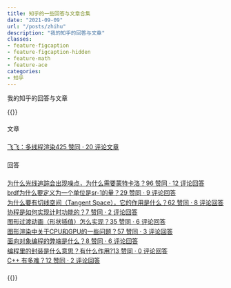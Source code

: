 ```yaml
---
title: 知乎的一些回答与文章合集
date: "2021-09-09"
url: "/posts/zhihu"
description: "我的知乎的回答与文章"
classes:
- feature-figcaption
- feature-figcaption-hidden
- feature-math
- feature-ace
categories:
- 知乎
---
```

我的知乎的回答与文章
<!--more-->

{{<rawhtml>}}
	<style data-emotion-css="hnrfcf animation-1sh55c5">.css-hnrfcf{word-break:break-word;line-height:1.6;}.css-hnrfcf a.UserLink-link{color:#175199;}.css-hnrfcf a.UserLink-link:hover{border-bottom:1px solid #175199;}.css-hnrfcf lazy[data-lazy-status]{background-color:#F6F6F6;}.css-hnrfcf lazy[data-lazy-status="ok"]{background-color:transparent;-webkit-animation:animation-1sh55c5 0.5s ease-in;animation:animation-1sh55c5 0.5s ease-in;}.css-hnrfcf > *:first-of-type{margin-top:0;}.css-hnrfcf > :last-child{margin-bottom:0;}.css-hnrfcf h1,.css-hnrfcf h2{clear:left;margin-top:calc((1.4em * 2) / 1.2);margin-bottom:calc(1.4em / 1.2);font-size:1.2em;line-height:1.5;font-weight:600;}.css-hnrfcf h3,.css-hnrfcf h4,.css-hnrfcf h5,.css-hnrfcf h6{clear:left;margin-top:calc((1.4em * 1.5) / 1.1);margin-bottom:calc(1.4em / 1.1);font-size:1.1em;line-height:1.5;font-weight:600;}.css-hnrfcf u{-webkit-text-decoration:none;text-decoration:none;border-bottom:1px dashed #808080;}.css-hnrfcf b{font-weight:600;}.css-hnrfcf sup{font-size:0.8em;}.css-hnrfcf sup[data-draft-type='reference']{color:#175199;}.css-hnrfcf a:focus{outline:none;-webkit-transition:box-shadow 0.3s;transition:box-shadow 0.3s;}html[data-focus-visible] .css-hnrfcf a:focus{box-shadow:0 0 0 2px #FFFFFF,0 0 0 4px rgba(0,102,255,0.3);}.css-hnrfcf a.ztext-link,.css-hnrfcf a.internal,.css-hnrfcf a.external{-webkit-text-decoration:none;text-decoration:none;cursor:pointer;border-bottom:1px solid #808080;}.css-hnrfcf a.ztext-link:hover,.css-hnrfcf a.internal:hover,.css-hnrfcf a.external:hover{color:#175199;border-bottom:1px solid #175199;}.css-hnrfcf a.ztext-link > .ellipsis::after,.css-hnrfcf a.internal > .ellipsis::after,.css-hnrfcf a.external > .ellipsis::after{content:'...';}.css-hnrfcf a.ztext-link > .invisible,.css-hnrfcf a.internal > .invisible,.css-hnrfcf a.external > .invisible{font:0/0 a;color:transparent;text-shadow:none;background-color:transparent;}.css-hnrfcf a.ztext-link u,.css-hnrfcf a.internal u,.css-hnrfcf a.external u{border:none;}.css-hnrfcf a.member_mention{color:#175199;}.css-hnrfcf a.member_mention:hover{border-bottom:1px solid #175199;}.css-hnrfcf p{margin:1.4em 0;}.css-hnrfcf p.ztext-empty-paragraph{margin:calc((2.8em- (1.4em * 2 + 1.6em)) / 2) 0;}.css-hnrfcf p.ztext-empty-paragraph + .ztext-empty-paragraph{margin:1.4em 0;}.css-hnrfcf hr{margin:4em auto;width:240px;max-width:100%;border:none;border-top:1px solid #D3D3D3;}.css-hnrfcf img[eeimg]{max-width:100%;vertical-align:middle;}.css-hnrfcf img[eeimg="1"]{margin:0 3px;display:inline-block;}.css-hnrfcf img[eeimg="2"]{margin:1.4em 0;display:block;}.css-hnrfcf blockquote{margin:1.4em 0;padding-left:1em;color:#646464;border-left:3px solid #D3D3D3;}.css-hnrfcf ol,.css-hnrfcf ul{margin:1.4em 0;padding:0;}.css-hnrfcf ol ol,.css-hnrfcf ul ol,.css-hnrfcf ol ul,.css-hnrfcf ul ul{margin:0;}.css-hnrfcf ol > ol,.css-hnrfcf ul > ol,.css-hnrfcf ol > ul,.css-hnrfcf ul > ul{display:table-row;}.css-hnrfcf ol > ol::before,.css-hnrfcf ul > ol::before,.css-hnrfcf ol > ul::before,.css-hnrfcf ul > ul::before{display:table-cell;content:'';}.css-hnrfcf ul{display:table;}.css-hnrfcf ul>li{display:table-row;list-style:none;}.css-hnrfcf ul>li::before{display:table-cell;content:'•  ';white-space:pre;}.css-hnrfcf ol{display:table;counter-reset:ol;}.css-hnrfcf ol > li{display:table-row;list-style:none;}.css-hnrfcf ol > li::before{display:table-cell;text-align:right;counter-increment:ol;content:counter(ol) '. ';white-space:pre;}.css-hnrfcf ol ol{counter-reset:ol2;}.css-hnrfcf ol ol li::before{counter-increment:ol2;content:counter(ol2) '. ';}.css-hnrfcf ol ol ol{counter-reset:ol3;}.css-hnrfcf ol ol ol li::before{counter-increment:ol3;content:counter(ol3) '. ';}.css-hnrfcf ol ol ol ol{counter-reset:ol4;}.css-hnrfcf ol ol ol ol li::before{counter-increment:ol4;content:counter(ol4) '. ';}.css-hnrfcf figure{margin:1.4em 0;}.css-hnrfcf figure .content_image,.css-hnrfcf figure .origin_image{margin:0 auto;}.css-hnrfcf figure figcaption{margin-top:calc(0.6em / 0.9);padding:0 1em;font-size:0.9em;line-height:1.5;text-align:center;color:#999999;}.css-hnrfcf figure + figure{margin-top:calc(1.4em * 1.6);}.css-hnrfcf figure[data-size='small'],.css-hnrfcf figure:not([data-size]) > [data-size='small']{clear:both;}.css-hnrfcf figure[data-size='left'],.css-hnrfcf figure:not([data-size]) > [data-size='left']{float:left;margin:0 20px 20px 0;max-width:33%;}.css-hnrfcf figure[data-size='right'],.css-hnrfcf figure:not([data-size]) > [data-size='right']{float:right;margin:0 0 20px 20px;max-width:33%;}.css-hnrfcf figure[data-size='collapse']{margin-bottom:0;}.css-hnrfcf figure[data-size='collapse'] + figure{margin-top:0;}.css-hnrfcf .content_image,.css-hnrfcf .origin_image{display:block;max-width:100%;margin:1.4em auto;}.css-hnrfcf .content_image[data-size='small'],.css-hnrfcf .origin_image[data-size='small']{max-width:40%;}.css-hnrfcf .content_image.zh-lightbox-thumb,.css-hnrfcf .origin_image.zh-lightbox-thumb{cursor:-webkit-zoom-in;cursor:-moz-zoom-in;cursor:zoom-in;}.css-hnrfcf code{margin:0 2px;padding:3px 4px;border-radius:3px;font-size:0.9em;background-color:#F6F6F6;}.css-hnrfcf pre{margin:1.4em 0;padding:calc(0.8em / 0.9);font-size:0.9em;word-break:initial;word-wrap:initial;white-space:pre;overflow:auto;-webkit-overflow-scrolling:touch;background:#F6F6F6;border-radius:4px;}.css-hnrfcf pre code{margin:0;padding:0;font-size:inherit;border-radius:0;background-color:inherit;}.css-hnrfcf li pre{white-space:pre-wrap;}.css-hnrfcf table[data-draft-type='table']{border-collapse:collapse;font-size:15px;margin:1.4em auto;max-width:100%;table-layout:fixed;text-align:left;width:100%;}.css-hnrfcf table[data-draft-type='table'][data-size='small']{min-width:260px;width:40%;}.css-hnrfcf table[data-draft-type='table'][data-row-style='striped'] tr:nth-of-type(2n + 1){background:#F6F6F6;}.css-hnrfcf table[data-draft-type='table'] td,.css-hnrfcf table[data-draft-type='table'] th{border:1px solid #D3D3D3;line-height:24px;height:24px;padding:3px 12px;}.css-hnrfcf table[data-draft-type='table'] th{background:#EBEBEB;color:#121212;font-weight:500;}.css-hnrfcf .video-box,.css-hnrfcf .link-box{position:relative;display:-webkit-box;display:-webkit-flex;display:-ms-flexbox;display:flex;-webkit-box-pack:justify;-webkit-justify-content:space-between;-ms-flex-pack:justify;justify-content:space-between;margin:1.4em 0;overflow:auto;white-space:normal;cursor:pointer;border:solid 1px #EBEBEB;border-radius:4px;}.css-hnrfcf .highlight{margin:1em 0;}.css-hnrfcf .highlight pre{margin:0;}.css-hnrfcf .highlight .hll{background-color:#FDFDFD;}.css-hnrfcf .highlight .c{font-style:italic;color:#999999;}.css-hnrfcf .highlight .err{color:#F1403C;}.css-hnrfcf .highlight .k{font-weight:600;}.css-hnrfcf .highlight .o{font-weight:600;}.css-hnrfcf .highlight .cm{font-style:italic;color:#999999;}.css-hnrfcf .highlight .cp{font-weight:600;color:#999999;}.css-hnrfcf .highlight .c1{font-style:italic;color:#999999;}.css-hnrfcf .highlight .cs{font-style:italic;font-weight:600;color:#999999;}.css-hnrfcf .highlight .gd{color:#FF3366;}.css-hnrfcf .highlight .ge{font-style:italic;}.css-hnrfcf .highlight .gr{color:#F1403C;}.css-hnrfcf .highlight .gh{color:#999999;}.css-hnrfcf .highlight .gi{color:#12b370;}.css-hnrfcf .highlight .go{color:#808080;}.css-hnrfcf .highlight .gp{color:#646464;}.css-hnrfcf .highlight .gs{font-weight:600;}.css-hnrfcf .highlight .gu{color:#999999;}.css-hnrfcf .highlight .gt{color:#F1403C;}.css-hnrfcf .highlight .kc{font-weight:600;}.css-hnrfcf .highlight .kd{font-weight:600;}.css-hnrfcf .highlight .kn{font-weight:600;}.css-hnrfcf .highlight .kp{font-weight:600;}.css-hnrfcf .highlight .kr{font-weight:600;}.css-hnrfcf .highlight .kt{font-weight:600;color:#175199;}.css-hnrfcf .highlight .m{color:#0066FF;}.css-hnrfcf .highlight .s{color:#F1403C;}.css-hnrfcf .highlight .na{color:#0066FF;}.css-hnrfcf .highlight .nb{color:#0066FF;}.css-hnrfcf .highlight .nc{font-weight:600;color:#175199;}.css-hnrfcf .highlight .no{color:#0066FF;}.css-hnrfcf .highlight .ni{color:#5868D1;}.css-hnrfcf .highlight .ne{font-weight:600;color:#F1403C;}.css-hnrfcf .highlight .nf{font-weight:600;color:#F1403C;}.css-hnrfcf .highlight .nn{color:#646464;}.css-hnrfcf .highlight .nt{color:#175199;}.css-hnrfcf .highlight .nv{color:#0066FF;}.css-hnrfcf .highlight .ow{font-weight:600;}.css-hnrfcf .highlight .w{color:#BFBFBF;}.css-hnrfcf .highlight .mf{color:#0066FF;}.css-hnrfcf .highlight .mh{color:#0066FF;}.css-hnrfcf .highlight .mi{color:#0066FF;}.css-hnrfcf .highlight .mo{color:#0066FF;}.css-hnrfcf .highlight .sb{color:#F1403C;}.css-hnrfcf .highlight .sc{color:#F1403C;}.css-hnrfcf .highlight .sd{color:#F1403C;}.css-hnrfcf .highlight .s2{color:#F1403C;}.css-hnrfcf .highlight .se{color:#F1403C;}.css-hnrfcf .highlight .sh{color:#F1403C;}.css-hnrfcf .highlight .si{color:#F1403C;}.css-hnrfcf .highlight .sx{color:#F1403C;}.css-hnrfcf .highlight .sr{color:#C2A469;}.css-hnrfcf .highlight .s1{color:#F1403C;}.css-hnrfcf .highlight .ss{color:#F1403C;}.css-hnrfcf .highlight .bp{color:#999999;}.css-hnrfcf .highlight .vc{color:#0066FF;}.css-hnrfcf .highlight .vg{color:#0066FF;}.css-hnrfcf .highlight .vi{color:#0066FF;}.css-hnrfcf .highlight .il{color:#0066FF;}.css-hnrfcf .highlight::-webkit-scrollbar{width:6px;height:6px;}.css-hnrfcf .highlight::-webkit-scrollbar-thumb:horizontal{background-color:rgba(18,18,18,0.5);border-radius:6px;}.css-hnrfcf .highlight::-webkit-scrollbar-thumb:horizontal:hover{background-color:rgba(18,18,18,0.6);}.css-hnrfcf .LinkCard.old{position:relative;display:block;margin:1em auto;width:390px;box-sizing:border-box;border-radius:12px;max-width:100%;overflow:hidden;}.css-hnrfcf .LinkCard.old,.css-hnrfcf .LinkCard.old:hover{-webkit-text-decoration:none;text-decoration:none;border:none !important;color:inherit !important;}.css-hnrfcf .LinkCard-ecommerceLoadingCard{position:relative;display:-webkit-box;display:-webkit-flex;display:-ms-flexbox;display:flex;-webkit-align-items:center;-webkit-box-align:center;-ms-flex-align:center;align-items:center;-webkit-box-pack:justify;-webkit-justify-content:space-between;-ms-flex-pack:justify;justify-content:space-between;padding:12px;border-radius:inherit;height:80px;box-sizing:border-box;background:rgba(246,246,246,0.88);color:#D3D3D3;}.css-hnrfcf .LinkCard-ecommerceLoadingCardAvatarWrapper{width:60px;height:60px;background:#EBEBEB;display:-webkit-box;display:-webkit-flex;display:-ms-flexbox;display:flex;-webkit-align-items:center;-webkit-box-align:center;-ms-flex-align:center;align-items:center;-webkit-box-pack:center;-webkit-justify-content:center;-ms-flex-pack:center;justify-content:center;border-radius:6px;margin-right:10px;}.css-hnrfcf .LinkCard-ecommerceLoadingCardNetwork{width:20px;height:20px;}.css-hnrfcf .LinkCard-ecommerceLoadingCardLoadingbar{height:60px;-webkit-flex:1;-ms-flex:1;flex:1;display:-webkit-box;display:-webkit-flex;display:-ms-flexbox;display:flex;-webkit-flex-direction:column;-ms-flex-direction:column;flex-direction:column;}.css-hnrfcf .LinkCard-ecommerceLoadingCardLoadingbar span{height:16px;display:inline-block;background:#EBEBEB;}.css-hnrfcf .LinkCard-ecommerceLoadingCardLoadingbar span:nth-of-type(1){width:60px;margin-bottom:4px;}.css-hnrfcf .LinkCard-ecommerceLoadingCardLoadingbar span:nth-of-type(2){width:127px;}.css-hnrfcf .LinkCard.new{position:relative;display:-webkit-box;display:-webkit-flex;display:-ms-flexbox;display:flex;box-sizing:border-box;-webkit-flex-direction:row;-ms-flex-direction:row;flex-direction:row;-webkit-align-items:center;-webkit-box-align:center;-ms-flex-align:center;align-items:center;width:390px;min-height:84px;border-radius:8px;max-width:100%;overflow:hidden;margin:16px auto;padding:12px 12px 9px 12px;background-color:#F6F6F6;}.css-hnrfcf .LinkCard.new,.css-hnrfcf .LinkCard.new:hover{-webkit-text-decoration:none;text-decoration:none;border:none !important;color:inherit !important;}.css-hnrfcf .LinkCard.new .LinkCard-contents{display:block;-webkit-flex:1 1 auto;-ms-flex:1 1 auto;flex:1 1 auto;position:relative;}.css-hnrfcf .LinkCard.new .LinkCard-contents .loading{height:14px;background:#EBEBEB;border-radius:7px;}.css-hnrfcf .LinkCard.new .LinkCard-contents.withTitle{margin-bottom:3px;}.css-hnrfcf .LinkCard.new .LinkCard-title{display:-webkit-box;font-size:15px;font-weight:500;line-height:1.4;margin-bottom:2px;color:#121212;text-overflow:ellipsis;overflow:hidden;-webkit-box-orient:vertical;-webkit-line-clamp:1;}.css-hnrfcf .LinkCard.new .LinkCard-title.two-line{line-height:20px;display:-webkit-box;text-overflow:ellipsis;overflow:hidden;-webkit-box-orient:vertical;-webkit-line-clamp:2;}.css-hnrfcf .LinkCard.new .LinkCard-title.loading{margin-bottom:8px;width:80%;}.css-hnrfcf .LinkCard.new .LinkCard-title.loading.withTitle{margin-bottom:6px;}.css-hnrfcf .LinkCard.new .LinkCard-title.loadingTitle{margin-bottom:5px;}.css-hnrfcf .LinkCard.new .LinkCard-excerpt{display:-webkit-box;text-overflow:ellipsis;font-size:13px;line-height:18px;color:#999999;margin-bottom:4px;overflow:hidden;-webkit-box-orient:vertical;-webkit-line-clamp:1;}.css-hnrfcf .LinkCard.new .LinkCard-excerpt .LinkCard-author{color:#444444;}.css-hnrfcf .LinkCard.new .LinkCard-desc{display:-webkit-box;font-size:13px;height:18px;line-height:18px;color:#999999;word-break:break-all;text-overflow:ellipsis;overflow:hidden;-webkit-box-orient:vertical;-webkit-line-clamp:1;}.css-hnrfcf .LinkCard.new .LinkCard-desc .LinkCard-tag,.css-hnrfcf .LinkCard.new .LinkCard-desc .tag{display:inline-block;font-size:11px;margin-left:8px;padding:0 4px;border-radius:3px;background:rgba(211,211,211,0.3);}.css-hnrfcf .LinkCard.new .LinkCard-desc.loading{width:40%;}.css-hnrfcf .LinkCard.new .LinkCard-desc svg{margin-right:2px;}.css-hnrfcf .LinkCard.new .LinkCard-image{-webkit-flex:0 0 auto;-ms-flex:0 0 auto;flex:0 0 auto;background-color:#EBEBEB;background-size:cover;background-position:center;position:relative;display:block;width:60px;height:60px;margin-left:20px;object-fit:cover;border-radius:inherit;overflow:hidden;}.css-hnrfcf .LinkCard.new .LinkCard-image.LinkCard-image--default{display:-webkit-box;display:-webkit-flex;display:-ms-flexbox;display:flex;-webkit-align-items:center;-webkit-box-align:center;-ms-flex-align:center;align-items:center;-webkit-box-pack:center;-webkit-justify-content:center;-ms-flex-pack:center;justify-content:center;background-color:#EBEBEB;color:#D3D3D3;}.css-hnrfcf .LinkCard.new .LinkCard-image.LinkCard-image--default svg{color:#999999;}.css-hnrfcf .LinkCard.new .LinkCard-image img{width:100%;height:100%;object-fit:cover;}.css-hnrfcf .LinkCard.new .LinkCard-image .LinkCard-image--video{display:-webkit-box;display:-webkit-flex;display:-ms-flexbox;display:flex;-webkit-align-items:center;-webkit-box-align:center;-ms-flex-align:center;align-items:center;-webkit-box-pack:center;-webkit-justify-content:center;-ms-flex-pack:center;justify-content:center;position:absolute;top:50%;left:50%;-webkit-transform:translateX(-50%) translateY(-50%);-ms-transform:translateX(-50%) translateY(-50%);transform:translateX(-50%) translateY(-50%);width:24px;height:24px;border-radius:12px;background:rgba(255,255,255,0.9);pointer-events:none;}.css-hnrfcf .LinkCard.new .LinkCard-image .LinkCard-image--video svg{color:#444444;}.css-hnrfcf .LinkCard.new .LinkCard-richText .text{color:#444444;}.css-hnrfcf .LinkCard.new .LinkCard-richText .bold{font-weight:600;}.css-hnrfcf .LinkCard.new .LinkCard-richText .tag{margin-left:4px;}.css-hnrfcf .FileLinkCard{-webkit-align-items:center;-webkit-box-align:center;-ms-flex-align:center;align-items:center;background-color:rgba(246,246,246,0.88);border-radius:12px;box-sizing:border-box;display:-webkit-box;display:-webkit-flex;display:-ms-flexbox;display:flex;margin:1em auto;max-width:100%;overflow:hidden;padding:12px;position:relative;width:390px;}.css-hnrfcf .FileLinkCard-icon{-webkit-flex-shrink:0;-ms-flex-negative:0;flex-shrink:0;height:30px;width:30px;}.css-hnrfcf .FileLinkCard-info{margin-left:12px;}.css-hnrfcf .FileLinkCard-name{color:#121212;font-size:15px;font-weight:500;line-height:21px;display:-webkit-box;text-overflow:ellipsis;overflow:hidden;-webkit-box-orient:vertical;-webkit-line-clamp:2;}.css-hnrfcf .FileLinkCard-meta{color:#999999;font-size:12px;display:-webkit-box;display:-webkit-flex;display:-ms-flexbox;display:flex;line-height:14px;margin-top:5px;}.css-hnrfcf .FileLinkCard-source{white-space:pre;}@-webkit-keyframes animation-1sh55c5{from{opacity:0;}to{opacity:1;}}@keyframes animation-1sh55c5{from{opacity:0;}to{opacity:1;}}</style>
<div class="RichText ztext Post-RichText css-hnrfcf" options="[object Object]"><p></p><p>文章</p><div class="RichText-LinkCardContainer"><a target="_blank" href="https://zhuanlan.zhihu.com/p/44116722" data-draft-node="block" data-draft-type="link-card" data-text="飞飞：多线程渲染" class="LinkCard new css-1wr1m8" data-za-detail-view-id="172"><span class="LinkCard-contents"><span class="LinkCard-title two-line">飞飞：多线程渲染</span><span class="LinkCard-desc">425 赞同 · 20 评论<span class="LinkCard-tag">文章</span></span></span></a></div><p>回答<br></p><div class="RichText-LinkCardContainer"><a target="_blank" href="https://www.zhihu.com/question/316017757/answer/734474715" data-draft-node="block" data-draft-type="link-card" data-text="为什么光线追踪会出现噪点，为什么需要蒙特卡洛？" class="LinkCard new css-1wr1m8" data-image="https://pic1.zhimg.com/v2-3ac2ec6fd36c02a592302209e56b5334_180x120.jpg" data-image-width="3528" data-image-height="1176" data-za-detail-view-id="172"><span class="LinkCard-contents"><span class="LinkCard-title two-line">为什么光线追踪会出现噪点，为什么需要蒙特卡洛？</span><span class="LinkCard-desc">96 赞同 · 12 评论<span class="LinkCard-tag">回答</span></span></span><span class="LinkCard-image" style="height: 60px;"><img src="https://pic1.zhimg.com/v2-3ac2ec6fd36c02a592302209e56b5334_180x120.jpg" alt=""></span></a></div><div class="RichText-LinkCardContainer"><a target="_blank" href="https://www.zhihu.com/question/28476602/answer/775298705" data-draft-node="block" data-draft-type="link-card" data-text="brdf为什么要定义为一个单位是sr-1的量？" class="LinkCard new css-1wr1m8" data-image="https://pic3.zhimg.com/v2-f14107a93069893cb631130b61ced0ce_ipico.jpg" data-image-width="987" data-image-height="867" data-za-detail-view-id="172"><span class="LinkCard-contents"><span class="LinkCard-title two-line">brdf为什么要定义为一个单位是sr-1的量？</span><span class="LinkCard-desc">29 赞同 · 9 评论<span class="LinkCard-tag">回答</span></span></span><span class="LinkCard-image" style="height: 60px;"><img src="https://pic3.zhimg.com/v2-f14107a93069893cb631130b61ced0ce_ipico.jpg" alt=""></span></a></div><div class="RichText-LinkCardContainer"><a target="_blank" href="https://www.zhihu.com/question/23706933/answer/958094336" data-draft-node="block" data-draft-type="link-card" data-text="为什么要有切线空间（Tangent Space），它的作用是什么？" class="LinkCard new css-1wr1m8" data-image="https://pic1.zhimg.com/v2-4820ec80dd3e2522be5e484dfcf54524_180x120.jpg" data-image-width="3080" data-image-height="1560" data-za-detail-view-id="172"><span class="LinkCard-contents"><span class="LinkCard-title two-line">为什么要有切线空间（Tangent Space），它的作用是什么？</span><span class="LinkCard-desc">62 赞同 · 8 评论<span class="LinkCard-tag">回答</span></span></span><span class="LinkCard-image" style="height: 60px;"><img src="https://pic1.zhimg.com/v2-4820ec80dd3e2522be5e484dfcf54524_180x120.jpg" alt=""></span></a></div><div class="RichText-LinkCardContainer"><a target="_blank" href="https://www.zhihu.com/question/383062072/answer/1132793619" data-draft-node="block" data-draft-type="link-card" data-text="协程是如何实现计时功能的？" class="LinkCard new css-1wr1m8" data-za-detail-view-id="172"><span class="LinkCard-contents"><span class="LinkCard-title two-line">协程是如何实现计时功能的？</span><span class="LinkCard-desc">7 赞同 · 2 评论<span class="LinkCard-tag">回答</span></span></span></a></div><div class="RichText-LinkCardContainer"><a target="_blank" href="https://www.zhihu.com/question/370436434/answer/1010522604" data-draft-node="block" data-draft-type="link-card" data-text="图形过渡动画（形状插值）怎么实现？" class="LinkCard new css-1wr1m8" data-image="https://pic1.zhimg.com/v2-484dd76548b9675d9f8ddb8d49d13a04_180x120.jpg" data-image-width="640" data-image-height="360" data-za-detail-view-id="172"><span class="LinkCard-contents"><span class="LinkCard-title two-line">图形过渡动画（形状插值）怎么实现？</span><span class="LinkCard-desc">35 赞同 · 6 评论<span class="LinkCard-tag">回答</span></span></span><span class="LinkCard-image" style="height: 60px;"><img src="https://pic1.zhimg.com/v2-484dd76548b9675d9f8ddb8d49d13a04_180x120.jpg" alt=""></span></a></div><div class="RichText-LinkCardContainer"><a target="_blank" href="https://www.zhihu.com/question/59732134/answer/517026038" data-draft-node="block" data-draft-type="link-card" data-text="图形渲染中关于CPU和GPU的一些问题？" class="LinkCard new css-1wr1m8" data-za-detail-view-id="172"><span class="LinkCard-contents"><span class="LinkCard-title two-line">图形渲染中关于CPU和GPU的一些问题？</span><span class="LinkCard-desc">57 赞同 · 3 评论<span class="LinkCard-tag">回答</span></span></span></a></div><div class="RichText-LinkCardContainer"><a target="_blank" href="https://www.zhihu.com/question/20275578/answer/503048681" data-draft-node="block" data-draft-type="link-card" data-text="面向对象编程的弊端是什么？" class="LinkCard new css-1wr1m8" data-za-detail-view-id="172"><span class="LinkCard-contents"><span class="LinkCard-title two-line">面向对象编程的弊端是什么？</span><span class="LinkCard-desc">8 赞同 · 6 评论<span class="LinkCard-tag">回答</span></span></span></a></div><div class="RichText-LinkCardContainer"><a target="_blank" href="https://www.zhihu.com/question/292736626/answer/488969354" data-draft-node="block" data-draft-type="link-card" data-text="编程里的封装是什么意思？有什么作用?" class="LinkCard new css-1wr1m8" data-za-detail-view-id="172"><span class="LinkCard-contents"><span class="LinkCard-title two-line">编程里的封装是什么意思？有什么作用?</span><span class="LinkCard-desc">13 赞同 · 0 评论<span class="LinkCard-tag">回答</span></span></span></a></div><div class="RichText-LinkCardContainer"><a target="_blank" href="https://www.zhihu.com/question/30196513/answer/489727264" data-draft-node="block" data-draft-type="link-card" data-text="C++ 有多难？" class="LinkCard new css-1wr1m8" data-image="https://pic3.zhimg.com/v2-d41e00af1dae463756af977f808f24d2_180x120.jpg" data-image-width="600" data-image-height="337" data-za-detail-view-id="172"><span class="LinkCard-contents"><span class="LinkCard-title two-line">C++ 有多难？</span><span class="LinkCard-desc">12 赞同 · 2 评论<span class="LinkCard-tag">回答</span></span></span><span class="LinkCard-image" style="height: 60px;"><img src="https://pic3.zhimg.com/v2-d41e00af1dae463756af977f808f24d2_180x120.jpg" alt=""></span></a></div><p></p></div>
{{</rawhtml>}}